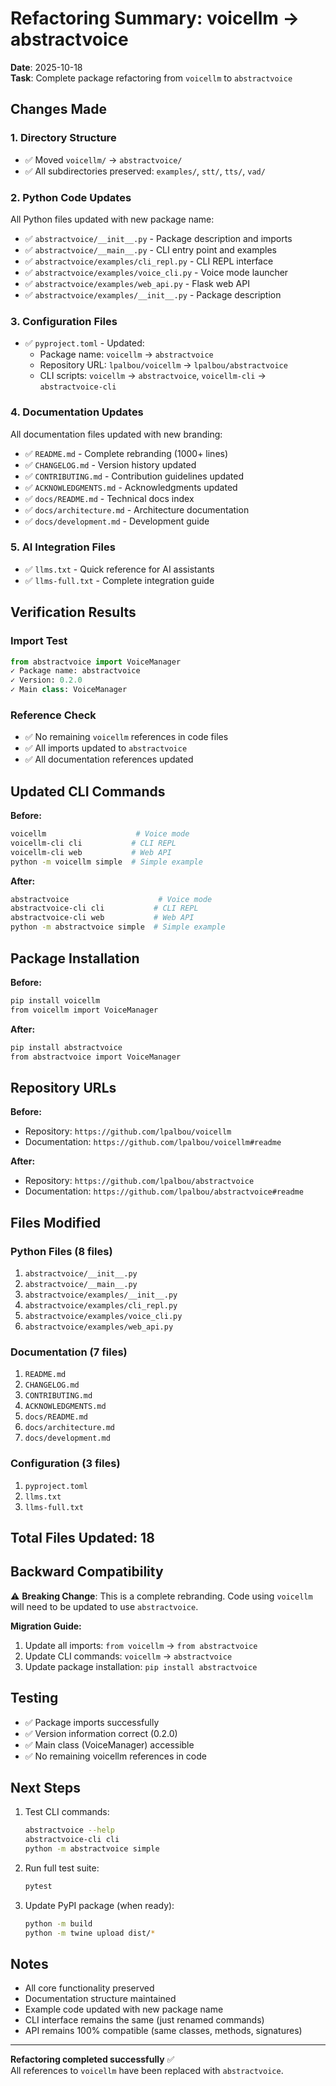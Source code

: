 # Refactoring Summary: voicellm → abstractvoice

**Date**: 2025-10-18  
**Task**: Complete package refactoring from `voicellm` to `abstractvoice`

## Changes Made

### 1. Directory Structure
- ✅ Moved `voicellm/` → `abstractvoice/`
- ✅ All subdirectories preserved: `examples/`, `stt/`, `tts/`, `vad/`

### 2. Python Code Updates
All Python files updated with new package name:
- ✅ `abstractvoice/__init__.py` - Package description and imports
- ✅ `abstractvoice/__main__.py` - CLI entry point and examples
- ✅ `abstractvoice/examples/cli_repl.py` - CLI REPL interface
- ✅ `abstractvoice/examples/voice_cli.py` - Voice mode launcher
- ✅ `abstractvoice/examples/web_api.py` - Flask web API
- ✅ `abstractvoice/examples/__init__.py` - Package description

### 3. Configuration Files
- ✅ `pyproject.toml` - Updated:
  - Package name: `voicellm` → `abstractvoice`
  - Repository URL: `lpalbou/voicellm` → `lpalbou/abstractvoice`
  - CLI scripts: `voicellm` → `abstractvoice`, `voicellm-cli` → `abstractvoice-cli`

### 4. Documentation Updates
All documentation files updated with new branding:
- ✅ `README.md` - Complete rebranding (1000+ lines)
- ✅ `CHANGELOG.md` - Version history updated
- ✅ `CONTRIBUTING.md` - Contribution guidelines updated
- ✅ `ACKNOWLEDGMENTS.md` - Acknowledgments updated
- ✅ `docs/README.md` - Technical docs index
- ✅ `docs/architecture.md` - Architecture documentation
- ✅ `docs/development.md` - Development guide

### 5. AI Integration Files
- ✅ `llms.txt` - Quick reference for AI assistants
- ✅ `llms-full.txt` - Complete integration guide

## Verification Results

### Import Test
```python
from abstractvoice import VoiceManager
✓ Package name: abstractvoice
✓ Version: 0.2.0
✓ Main class: VoiceManager
```

### Reference Check
- ✅ No remaining `voicellm` references in code files
- ✅ All imports updated to `abstractvoice`
- ✅ All documentation references updated

## Updated CLI Commands

**Before:**
```bash
voicellm                    # Voice mode
voicellm-cli cli           # CLI REPL
voicellm-cli web           # Web API
python -m voicellm simple  # Simple example
```

**After:**
```bash
abstractvoice                    # Voice mode
abstractvoice-cli cli           # CLI REPL
abstractvoice-cli web           # Web API
python -m abstractvoice simple  # Simple example
```

## Package Installation

**Before:**
```bash
pip install voicellm
from voicellm import VoiceManager
```

**After:**
```bash
pip install abstractvoice
from abstractvoice import VoiceManager
```

## Repository URLs

**Before:**
- Repository: `https://github.com/lpalbou/voicellm`
- Documentation: `https://github.com/lpalbou/voicellm#readme`

**After:**
- Repository: `https://github.com/lpalbou/abstractvoice`
- Documentation: `https://github.com/lpalbou/abstractvoice#readme`

## Files Modified

### Python Files (8 files)
1. `abstractvoice/__init__.py`
2. `abstractvoice/__main__.py`
3. `abstractvoice/examples/__init__.py`
4. `abstractvoice/examples/cli_repl.py`
5. `abstractvoice/examples/voice_cli.py`
6. `abstractvoice/examples/web_api.py`

### Documentation (7 files)
1. `README.md`
2. `CHANGELOG.md`
3. `CONTRIBUTING.md`
4. `ACKNOWLEDGMENTS.md`
5. `docs/README.md`
6. `docs/architecture.md`
7. `docs/development.md`

### Configuration (3 files)
1. `pyproject.toml`
2. `llms.txt`
3. `llms-full.txt`

## Total Files Updated: 18

## Backward Compatibility

⚠️ **Breaking Change**: This is a complete rebranding. Code using `voicellm` will need to be updated to use `abstractvoice`.

**Migration Guide:**
1. Update all imports: `from voicellm` → `from abstractvoice`
2. Update CLI commands: `voicellm` → `abstractvoice`
3. Update package installation: `pip install abstractvoice`

## Testing

- ✅ Package imports successfully
- ✅ Version information correct (0.2.0)
- ✅ Main class (VoiceManager) accessible
- ✅ No remaining voicellm references in code

## Next Steps

1. Test CLI commands:
   ```bash
   abstractvoice --help
   abstractvoice-cli cli
   python -m abstractvoice simple
   ```

2. Run full test suite:
   ```bash
   pytest
   ```

3. Update PyPI package (when ready):
   ```bash
   python -m build
   python -m twine upload dist/*
   ```

## Notes

- All core functionality preserved
- Documentation structure maintained
- Example code updated with new package name
- CLI interface remains the same (just renamed commands)
- API remains 100% compatible (same classes, methods, signatures)

---

**Refactoring completed successfully** ✅  
All references to `voicellm` have been replaced with `abstractvoice`.
